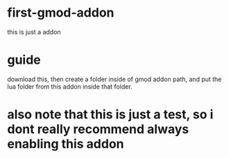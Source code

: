 # first-gmod-addon
this is just a addon
# guide
download this, then create a folder inside of gmod addon path, and put the lua folder from this addon inside that folder.
# also note that this is just a test, so i dont really recommend always enabling this addon

